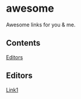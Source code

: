 # awesome
Awesome links for you &amp; me.

## Contents
[Editors](#editors)

## Editors

[Link1](http://aaa.com)
